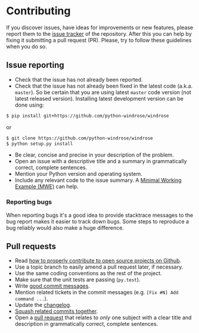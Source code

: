 # Contributing

If you discover issues, have ideas for improvements or new features,
please report them to the [issue tracker](https://github.com/python-windrose/windrose/issues) of the repository.
After this you can help by fixing it submitting a pull request (PR).
Please, try to follow these guidelines when you
do so.

## Issue reporting

* Check that the issue has not already been reported.
* Check that the issue has not already been fixed in the latest code
  (a.k.a. `master`). So be certain that you are using latest `master` code version
  (not latest released version). Installing latest development version can be done using:

```bash
$ pip install git+https://github.com/python-windrose/windrose
```

or

```bash
$ git clone https://github.com/python-windrose/windrose
$ python setup.py install
```

* Be clear, concise and precise in your description of the problem.
* Open an issue with a descriptive title and a summary in grammatically correct,
  complete sentences.
* Mention your Python version and operating system.
* Include any relevant code to the issue summary.
A [Minimal Working Example (MWE)](https://en.wikipedia.org/wiki/Minimal_Working_Example) can help.

### Reporting bugs

When reporting bugs it's a good idea to provide stacktrace messages to
the bug report makes it easier to track down bugs. Some steps to reproduce a bug
reliably would also make a huge difference.

## Pull requests

* Read [how to properly contribute to open source projects on Github](http://gun.io/blog/how-to-github-fork-branch-and-pull-request).
* Use a topic branch to easily amend a pull request later, if necessary.
* Use the same coding conventions as the rest of the project.
* Make sure that the unit tests are passing (`py.test`).
* Write [good commit messages](http://tbaggery.com/2008/04/19/a-note-about-git-commit-messages.html).
* Mention related tickets in the commit messages (e.g. `[Fix #N] Add command ...`).
* Update the [changelog](https://github.com/python-windrose/windrose/blob/master/CHANGELOG.md).
* [Squash related commits together](http://gitready.com/advanced/2009/02/10/squashing-commits-with-rebase.html).
* Open a [pull request](https://help.github.com/articles/using-pull-requests) that relates to *only* one subject with a clear title
  and description in grammatically correct, complete sentences.
